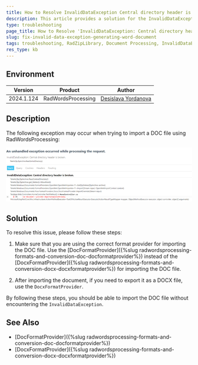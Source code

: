 ```yaml
---
title: How to Resolve InvalidDataException Central directory header is broken
description: This article provides a solution for the InvalidDataException that occurs when trying to import a DOC file using RadWordsProcessing
type: troubleshooting
page_title: How to Resolve 'InvalidDataException: Central directory header is broken'
slug: fix-invalid-data-exception-generating-word-document
tags: troubleshooting, RadZipLibrary, Document Processing, InvalidDataException
res_type: kb
---
```


## Environment

| Version | Product | Author | 
| --- | --- | ---- | 
| 2024.1.124 | RadWordsProcessing |[Desislava Yordanova](https://www.telerik.com/blogs/author/desislava-yordanova)| 

## Description

The following exception may occur when trying to import a DOC file using RadWordsProcessing:

![InvalidDataException](images/InvalidDataException.png)   


## Solution

To resolve this issue, please follow these steps:

1. Make sure that you are using the correct format provider for importing the DOC file. Use the [DocFormatProvider]({%slug radwordsprocessing-formats-and-conversion-doc-docformatprovider%}) instead of the [DocxFormatProvider]({%slug radwordsprocessing-formats-and-conversion-docx-docxformatprovider%}) for importing the DOC file.

2. After importing the document, if you need to export it as a DOCX file, use the `DocxFormatProvider`.

By following these steps, you should be able to import the DOC file without encountering the `InvalidDataException`.

## See Also

* [DocFormatProvider]({%slug radwordsprocessing-formats-and-conversion-doc-docformatprovider%})
* [DocxFormatProvider]({%slug radwordsprocessing-formats-and-conversion-docx-docxformatprovider%})

